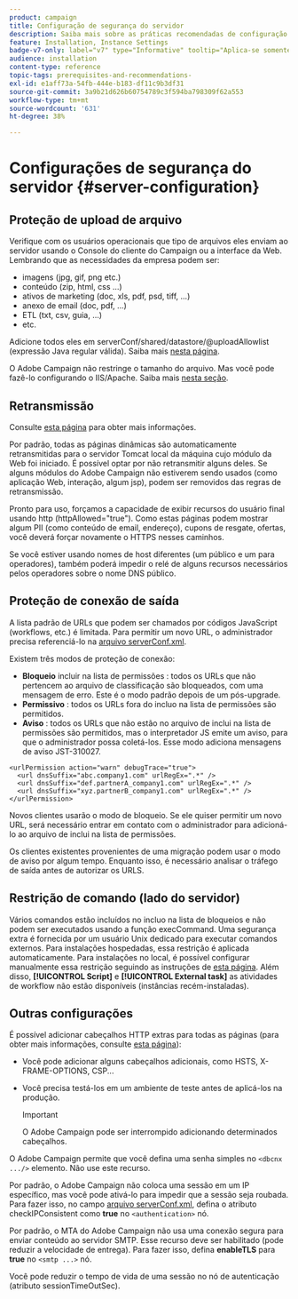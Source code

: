 ```yaml
---
product: campaign
title: Configuração de segurança do servidor
description: Saiba mais sobre as práticas recomendadas de configuração do servidor
feature: Installation, Instance Settings
badge-v7-only: label="v7" type="Informative" tooltip="Aplica-se somente ao Campaign Classic v7"
audience: installation
content-type: reference
topic-tags: prerequisites-and-recommendations-
exl-id: e1aff73a-54fb-444e-b183-df11c9b3df31
source-git-commit: 3a9b21d626b60754789c3f594ba798309f62a553
workflow-type: tm+mt
source-wordcount: '631'
ht-degree: 38%

---
```


# Configurações de segurança do servidor {#server-configuration}

## Proteção de upload de arquivo

Verifique com os usuários operacionais que tipo de arquivos eles enviam ao servidor usando o Console do cliente do Campaign ou a interface da Web. Lembrando que as necessidades da empresa podem ser:

* imagens (jpg, gif, png etc.)
* conteúdo (zip, html, css ...)
* ativos de marketing (doc, xls, pdf, psd, tiff, ...)
* anexo de email (doc, pdf, ...)
* ETL (txt, csv, guia, ...)
* etc.

Adicione todos eles em serverConf/shared/datastore/@uploadAllowlist (expressão Java regular válida). Saiba mais [nesta página](../../installation/using/file-res-management.md).

O Adobe Campaign não restringe o tamanho do arquivo. Mas você pode fazê-lo configurando o IIS/Apache. Saiba mais [nesta seção](../../installation/using/web-server-configuration.md).

## Retransmissão

Consulte [esta página](../../installation/using/configuring-campaign-server.md#dynamic-page-security-and-relays) para obter mais informações.

Por padrão, todas as páginas dinâmicas são automaticamente retransmitidas para o servidor Tomcat local da máquina cujo módulo da Web foi iniciado. É possível optar por não retransmitir alguns deles. Se alguns módulos do Adobe Campaign não estiverem sendo usados (como aplicação Web, interação, algum jsp), podem ser removidos das regras de retransmissão. 

Pronto para uso, forçamos a capacidade de exibir recursos do usuário final usando http (httpAllowed=&quot;true&quot;). Como estas páginas podem mostrar algum PII (como conteúdo de email, endereço), cupons de resgate, ofertas, você deverá forçar novamente o HTTPS nesses caminhos.

Se você estiver usando nomes de host diferentes (um público e um para operadores), também poderá impedir o relé de alguns recursos necessários pelos operadores sobre o nome DNS público.

## Proteção de conexão de saída

A lista padrão de URLs que podem ser chamados por códigos JavaScript (workflows, etc.) é limitada. Para permitir um novo URL, o administrador precisa referenciá-lo na [arquivo serverConf.xml](../../installation/using/the-server-configuration-file.md).

Existem três modos de proteção de conexão:

* **Bloqueio** incluir na lista de permissões : todos os URLs que não pertencem ao arquivo de classificação são bloqueados, com uma mensagem de erro. Este é o modo padrão depois de um pós-upgrade.
* **Permissivo** : todos os URLs fora do incluo na lista de permissões são permitidos.
* **Aviso** : todos os URLs que não estão no arquivo de inclui na lista de permissões são permitidos, mas o interpretador JS emite um aviso, para que o administrador possa coletá-los. Esse modo adiciona mensagens de aviso JST-310027.

```
<urlPermission action="warn" debugTrace="true">
  <url dnsSuffix="abc.company1.com" urlRegEx=".*" />
  <url dnsSuffix="def.partnerA_company1.com" urlRegEx=".*" />
  <url dnsSuffix="xyz.partnerB_company1.com" urlRegEx=".*" />
</urlPermission>
```

Novos clientes usarão o modo de bloqueio. Se ele quiser permitir um novo URL, será necessário entrar em contato com o administrador para adicioná-lo ao arquivo de inclui na lista de permissões.

Os clientes existentes provenientes de uma migração podem usar o modo de aviso por algum tempo. Enquanto isso, é necessário analisar o tráfego de saída antes de autorizar os URLS.

## Restrição de comando (lado do servidor)

Vários comandos estão incluídos no incluo na lista de bloqueios e não podem ser executados usando a função execCommand. Uma segurança extra é fornecida por um usuário Unix dedicado para executar comandos externos. Para instalações hospedadas, essa restrição é aplicada automaticamente. Para instalações no local, é possível configurar manualmente essa restrição seguindo as instruções de [esta página](../../installation/using/configuring-campaign-server.md#restricting-authorized-external-commands). Além disso, **[!UICONTROL Script]** e **[!UICONTROL External task]** as atividades de workflow não estão disponíveis (instâncias recém-instaladas).

## Outras configurações

É possível adicionar cabeçalhos HTTP extras para todas as páginas (para obter mais informações, consulte [esta página](../../installation/using/configuring-campaign-server.md#restricting-authorized-external-commands)):

* Você pode adicionar alguns cabeçalhos adicionais, como HSTS, X-FRAME-OPTIONS, CSP...
* Você precisa testá-los em um ambiente de teste antes de aplicá-los na produção.

  >[!IMPORTANT]
  >
  >O Adobe Campaign pode ser interrompido adicionando determinados cabeçalhos.

O Adobe Campaign permite que você defina uma senha simples no `<dbcnx .../>` elemento. Não use este recurso.

Por padrão, o Adobe Campaign não coloca uma sessão em um IP específico, mas você pode ativá-lo para impedir que a sessão seja roubada. Para fazer isso, no campo [arquivo serverConf.xml](../../installation/using/the-server-configuration-file.md), defina o atributo checkIPConsistent como **true** no `<authentication>` nó.

Por padrão, o MTA do Adobe Campaign não usa uma conexão segura para enviar conteúdo ao servidor SMTP. Esse recurso deve ser habilitado (pode reduzir a velocidade de entrega). Para fazer isso, defina **enableTLS** para **true** no `<smtp ...>` nó.

Você pode reduzir o tempo de vida de uma sessão no nó de autenticação (atributo sessionTimeOutSec).
